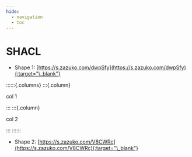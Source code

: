 ```yaml
---
hide:
  - navigation
  - toc
---
```


# SHACL

- Shape 1: [https://s.zazuko.com/dwpSfy](https://s.zazuko.com/dwpSfy){:target="\_blank"}

::::::{.columns}
:::{.column}

col 1

<!-- ```xml
@prefix sh: <http://www.w3.org/ns/shacl#> .
@prefix ex: <http://example.com/> .
@prefix rdfs: <http://www.w3.org/2000/01/rdf-schema#> .
@prefix xsd: <http://www.w3.org/2001/XMLSchema#> .
@prefix rdf: <http://www.w3.org/1999/02/22-rdf-syntax-ns#> .
@prefix xsd: <http://www.w3.org/2001/XMLSchema#> .
@prefix owl: <http://www.w3.org/2002/07/owl#> .

ex:ArtefactShape a sh:NodeShape ;
  sh:targetClass ex:Artefact ;

  sh:property [
    sh:path ex:belongsToHistoricalMovement ;
    sh:datatype xsd:string ;
  ] ;

  sh:property [
    sh:path ex:hasArtist ;
    sh:class ex:Artist ;
  ] ;

  sh:property [
    sh:path ex:hasEndCreationDate ;
    sh:datatype xsd:integer ;
    sh:minCount 1 ;
    sh:maxCount 1 ;
  ] ;

  sh:property [
    sh:path ex:hasStartCreationDate ;
    sh:datatype xsd:integer ;
    sh:minCount 1 ;
    sh:maxCount 1 ;
  ] .
``` -->

:::
:::{.column}

col 2

<!-- ```xml
@prefix ex: <http://example.com/> .
@prefix rdfs: <http://www.w3.org/2000/01/rdf-schema#> .
@prefix xsd: <http://www.w3.org/2001/XMLSchema#> .
@prefix rdf: <http://www.w3.org/1999/02/22-rdf-syntax-ns#> .
@prefix xsd: <http://www.w3.org/2001/XMLSchema#> .
@prefix owl: <http://www.w3.org/2002/07/owl#> .


ex:the_last_supper rdf:type ex:Artefact ;
                   ex:belongsToHistoricalMovement "Renaissance" ;
                   ex:hasArtist ex:leonardo_da_vinci ;
                   rdfs:label "The Last Supper" .

ex:mona_lisa rdf:type ex:Artefact ;
             ex:belongsToHistoricalMovement "Renaissance" ;
             ex:hasArtist ex:leonardo_da_vinci ;
             ex:hasEndCreationDate 1517 ;
             ex:hasStartCreationDate 1503 ;
             rdfs:label "Mona Lisa" .

ex:leonardo_da_vinci a ex:Artist .
``` -->

:::
::::::

- Shape 2: [https://s.zazuko.com/V8CWRc](https://s.zazuko.com/V8CWRc){:target="\_blank"}
